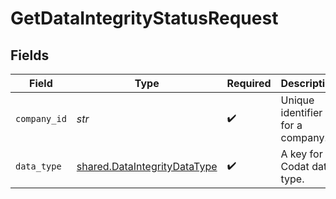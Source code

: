 # GetDataIntegrityStatusRequest


## Fields

| Field                                                                        | Type                                                                         | Required                                                                     | Description                                                                  | Example                                                                      |
| ---------------------------------------------------------------------------- | ---------------------------------------------------------------------------- | ---------------------------------------------------------------------------- | ---------------------------------------------------------------------------- | ---------------------------------------------------------------------------- |
| `company_id`                                                                 | *str*                                                                        | :heavy_check_mark:                                                           | Unique identifier for a company.                                             | 8a210b68-6988-11ed-a1eb-0242ac120002                                         |
| `data_type`                                                                  | [shared.DataIntegrityDataType](../../models/shared/dataintegritydatatype.md) | :heavy_check_mark:                                                           | A key for a Codat data type.                                                 | banking-accounts                                                             |